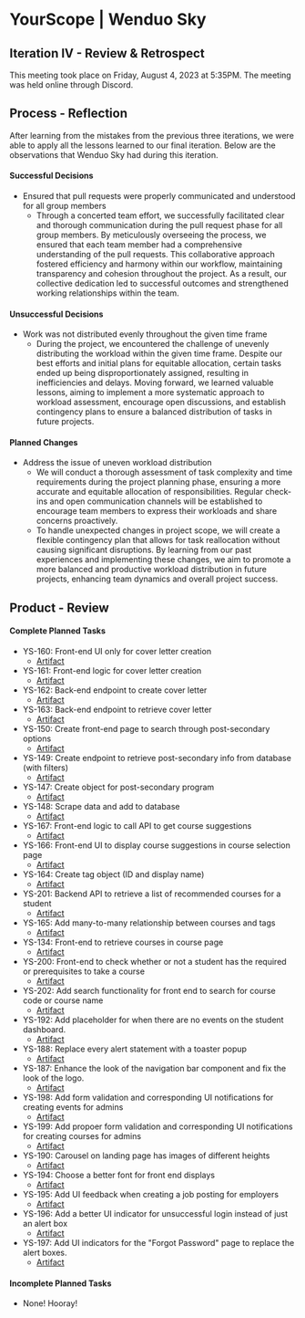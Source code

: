 # YourScope | Wenduo Sky
## Iteration IV - Review & Retrospect
This meeting took place on Friday, August 4, 2023 at 5:35PM. The meeting was held online through Discord.
## Process - Reflection
After learning from the mistakes from the previous three iterations, we were able to apply all the lessons learned to our final iteration. Below are the observations that Wenduo Sky had during this iteration.
#### Successful Decisions
* Ensured that pull requests were properly communicated and understood for all group members
	* Through a concerted team effort, we successfully facilitated clear and thorough communication during the pull request phase for all group members. By meticulously overseeing the process, we ensured that each team member had a comprehensive understanding of the pull requests. This collaborative approach fostered efficiency and harmony within our workflow, maintaining transparency and cohesion throughout the project. As a result, our collective dedication led to successful outcomes and strengthened working relationships within the team.
#### Unsuccessful Decisions
* Work was not distributed evenly throughout the given time frame
	* During the project, we encountered the challenge of unevenly distributing the workload within the given time frame. Despite our best efforts and initial plans for equitable allocation, certain tasks ended up being disproportionately assigned, resulting in inefficiencies and delays. Moving forward, we learned valuable lessons, aiming to implement a more systematic approach to workload assessment, encourage open discussions, and establish contingency plans to ensure a balanced distribution of tasks in future projects.
#### Planned Changes
* Address the issue of uneven workload distribution
	* We will conduct a thorough assessment of task complexity and time requirements during the project planning phase, ensuring a more accurate and equitable allocation of responsibilities. Regular check-ins and open communication channels will be established to encourage team members to express their workloads and share concerns proactively. 
	* To handle unexpected changes in project scope, we will create a flexible contingency plan that allows for task reallocation without causing significant disruptions. By learning from our past experiences and implementing these changes, we aim to promote a more balanced and productive workload distribution in future projects, enhancing team dynamics and overall project success.
## Product - Review
#### Complete Planned Tasks
* YS-160: Front-end UI only for cover letter creation
	* [Artifact](https://github.com/CSCC012023/final-project-s23-wenduo-sky/commit/97ae86dcaa4bf5f35f2c5efa49a4c13c030ac5ff)
* YS-161: Front-end logic for cover letter creation
	* [Artifact](https://github.com/CSCC012023/final-project-s23-wenduo-sky/commit/e52e00322bb37a01d1dbe9e05a5b5d06bac6d68b)
* YS-162: Back-end endpoint to create cover letter
	* [Artifact](https://github.com/CSCC012023/final-project-s23-wenduo-sky/commit/e52e00322bb37a01d1dbe9e05a5b5d06bac6d68b)
* YS-163: Back-end endpoint to retrieve cover letter
	* [Artifact](https://github.com/CSCC012023/final-project-s23-wenduo-sky/commit/e52e00322bb37a01d1dbe9e05a5b5d06bac6d68b)
* YS-150: Create front-end page to search through post-secondary options
	* [Artifact](https://github.com/CSCC012023/final-project-s23-wenduo-sky/commit/007aa204feb697368937f53033638a5b715b47b9)
* YS-149: Create endpoint to retrieve post-secondary info from database (with filters)
	* [Artifact](https://github.com/CSCC012023/final-project-s23-wenduo-sky/commit/007aa204feb697368937f53033638a5b715b47b9)
* YS-147: Create object for post-secondary program
	* [Artifact](https://github.com/CSCC012023/final-project-s23-wenduo-sky/commit/007aa204feb697368937f53033638a5b715b47b9)
* YS-148: Scrape data and add to database
	* [Artifact](https://github.com/CSCC012023/final-project-s23-wenduo-sky/commit/33950b5e38a218b04a1684f890496b057eef1681)
* YS-167: Front-end logic to call API to get course suggestions
	* [Artifact](https://github.com/CSCC012023/final-project-s23-wenduo-sky/commit/cbbfc09c8a0057e0a7a710ad4f548a8cccf063bd)
* YS-166: Front-end UI to display course suggestions in course selection page
	* [Artifact](https://github.com/CSCC012023/final-project-s23-wenduo-sky/commit/cbbfc09c8a0057e0a7a710ad4f548a8cccf063bd)
* YS-164: Create tag object (ID and display name)
	* [Artifact](https://github.com/CSCC012023/final-project-s23-wenduo-sky/commit/bb4d11469c8b590bee438f0482f165682379f0ec)
* YS-201: Backend API to retrieve a list of recommended courses for a student
	* [Artifact](https://github.com/CSCC012023/final-project-s23-wenduo-sky/commit/1ded9a5f1f517031672fd3c28ffe77d172a586b4)
* YS-165: Add many-to-many relationship between courses and tags
	* [Artifact](https://github.com/CSCC012023/final-project-s23-wenduo-sky/commit/e211a5a4c80256524664731285ac1df974c9d135)
* YS-134: Front-end to retrieve courses in course page
	* [Artifact](https://github.com/CSCC012023/final-project-s23-wenduo-sky/commit/e52e00322bb37a01d1dbe9e05a5b5d06bac6d68b)
* YS-200: Front-end to check whether or not a student has the required or prerequisites to take a course
	* [Artifact](https://github.com/CSCC012023/final-project-s23-wenduo-sky/commit/ff610596441aa172d7dbfe1b4b32699c924b3315)
* YS-202: Add search functionality for front end to search for course code or course name
	* [Artifact](https://github.com/CSCC012023/final-project-s23-wenduo-sky/commit/e52e00322bb37a01d1dbe9e05a5b5d06bac6d68b)
* YS-192: Add placeholder for when there are no events on the student dashboard.
	* [Artifact](https://github.com/CSCC012023/final-project-s23-wenduo-sky/commit/aeda0fceb5937d265c8f418f28c43b0e6f696c08)
* YS-188: Replace every alert statement with a toaster popup
	* [Artifact](https://github.com/CSCC012023/final-project-s23-wenduo-sky/commit/afd06658e72362c9d24f28f1eb77e4f8dab33710)
* YS-187: Enhance the look of the navigation bar component and fix the look of the logo.
	* [Artifact](https://github.com/CSCC012023/final-project-s23-wenduo-sky/commit/87139ef66fb687615013c7b5ae01f418276d2014)
* YS-198: Add form validation and corresponding UI notifications for creating events for admins
	* [Artifact](https://github.com/CSCC012023/final-project-s23-wenduo-sky/commit/b82555fa4a514a74f42d8ddd51dfbf735537fb9f)
* YS-199: Add propoer form validation and corresponding UI notifications for creating courses for admins
	* [Artifact](https://github.com/CSCC012023/final-project-s23-wenduo-sky/commit/a1a60a1b2f87ace120000f5ca5fc832beda809f2)
* YS-190: Carousel on landing page has images of different heights
	* [Artifact](https://github.com/CSCC012023/final-project-s23-wenduo-sky/commit/20af10ac7c903901cab3908b872eea14760ac09f)
* YS-194: Choose a better font for front end displays
	* [Artifact](https://github.com/CSCC012023/final-project-s23-wenduo-sky/commit/dd7a936ea6269fe541cc739e5b579d0bb5bed33b)
* YS-195: Add UI feedback when creating a job posting for employers
	* [Artifact](https://github.com/CSCC012023/final-project-s23-wenduo-sky/commit/08ed4d70b6e06f653c9b0928f05d419546649fc4)
* YS-196: Add a better UI indicator for unsuccessful login instead of just an alert box
	* [Artifact](https://github.com/CSCC012023/final-project-s23-wenduo-sky/commit/92204b5d033f0d9fa49bb792e6ae7fbabd1c7ada)
* YS-197: Add UI indicators for the "Forgot Password" page to replace the alert boxes.
	* [Artifact](https://github.com/CSCC012023/final-project-s23-wenduo-sky/commit/5dbe4598bf8c4a3f31b0dc85b6df765fd6029104)
#### Incomplete Planned Tasks
* None! Hooray!